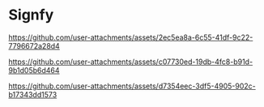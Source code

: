 # Signfy

https://github.com/user-attachments/assets/2ec5ea8a-6c55-41df-9c22-7796672a28d4




https://github.com/user-attachments/assets/c07730ed-19db-4fc8-b91d-9b1d05b6d464




https://github.com/user-attachments/assets/d7354eec-3df5-4905-902c-b17343dd1573

